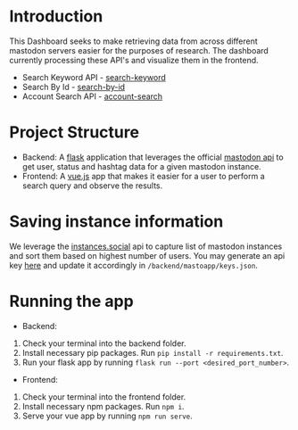# Introduction

This Dashboard seeks to make retrieving data from across different mastodon servers easier for the purposes of research.
The dashboard currently processing these API's and visualize them in the frontend.

- Search Keyword API - [search-keyword](https://docs.joinmastodon.org/methods/search/)
- Search By Id - [search-by-id](https://docs.joinmastodon.org/methods/statuses/#get)
- Account Search API - [account-search](https://docs.joinmastodon.org/methods/accounts/#get)
  
# Project Structure

- Backend: A [flask](https://flask.palletsprojects.com/en/2.3.x/) application that leverages the official [mastodon api](https://docs.joinmastodon.org/api/) to get user, status and hashtag data for a given mastodon instance.
- Frontend: A [vue.js](https://vuejs.org/guide/introduction.html) app that makes it easier for a user to perform a search query and observe the results.

# Saving instance information

We leverage the [instances.social](https://instances.social/api/doc/) api to capture list of mastodon instances and sort them based on highest number of users. You may generate an api key [here](https://instances.social/api/token) and update it accordingly in `/backend/mastoapp/keys.json`.

# Running the app
- Backend:
1. Check your terminal into the backend folder.
2. Install necessary pip packages. Run `pip install -r requirements.txt`.
3. Run your flask app by running `flask run --port <desired_port_number>`.

- Frontend:
1. Check your terminal into the frontend folder.
2. Install necessary npm packages. Run `npm i`.
3. Serve your vue app by running `npm run serve`.
